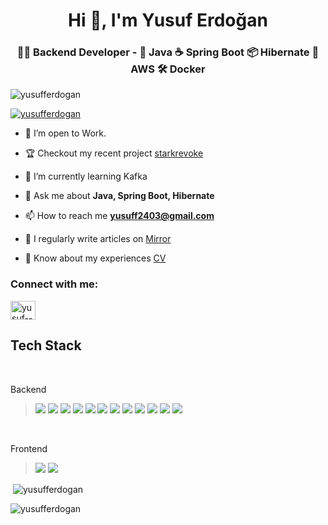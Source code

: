 <h1 align="center">Hi 👋, I'm Yusuf Erdoğan</h1>
<h3 align="center"> 👨‍💻 Backend Developer - 🚀 Java ☕ Spring Boot 📦 Hibernate 💼 AWS 🛠️ Docker </h3>

<p align="left"> <img src="https://komarev.com/ghpvc/?username=yusufferdogan&label=Profile%20views&color=0e75b6&style=flat" alt="yusufferdogan" /> </p>

<p align="left"> <a href="https://github.com/ryo-ma/github-profile-trophy"><img src="https://github-profile-trophy.vercel.app/?username=yusufferdogan&no-bg=true&column=5&margin-w=15&margin-h=15&theme=dark_lover" alt="yusufferdogan" /></a> </p>

- 🔭 I’m open to Work.

- 🏆 Checkout my recent project [starkrevoke](https://www.starkrevoke.com/)

- 🌱 I’m currently learning Kafka

- 💬 Ask me about **Java, Spring Boot, Hibernate**

- 📫 How to reach me **yusuff2403@gmail.com**

- 📝 I regularly write articles on [Mirror](https://mirror.xyz/0xE3004Ed52154BfA442C3eD70E924E9C32897Aee5)

- 📄 Know about my experiences [CV](https://drive.google.com/file/d/1-I2B6wqwLx9Z-v_DAZURWg5oR9PG5hZA/view?usp=sharing)

<h3 align="left">Connect with me:</h3>
<p align="left">
<a href="https://linkedin.com/in/yusuf--erdogan/" target="blank"><img align="center" src="https://raw.githubusercontent.com/rahuldkjain/github-profile-readme-generator/master/src/images/icons/Social/linked-in-alt.svg" alt="yusuf--erdogan" height="30" width="40" /></a> 
</p>

## Tech Stack
<br>
<p>Backend</p>

<blockquote>
<img src="https://img.shields.io/badge/java-%23ED8B00.svg?style=for-the-badge&logo=java&logoColor=white"> 
  <img src="https://img.shields.io/badge/java-%23ED8B00.svg?style=for-the-badge&logo=java&logoColor=white"> 

<img src="https://img.shields.io/badge/spring-%236DB33F.svg?style=for-the-badge&logo=spring&logoColor=white"> 
<img src="https://img.shields.io/badge/Spring_Boot-F2F4F9?style=for-the-badge&logo=spring-boot">
<img src="https://img.shields.io/badge/Apache%20Kafka-000?style=for-the-badge&logo=apachekafka"> 
<img src="https://img.shields.io/badge/redis-%23DD0031.svg?style=for-the-badge&logo=redis&logoColor=white"> 
<img src="https://img.shields.io/badge/Socket.io-black?style=for-the-badge&logo=socket.io&badgeColor=010101"> 
<img src="https://img.shields.io/badge/mysql-%2300f.svg?style=for-the-badge&logo=mysql&logoColor=white"> 
<img src="https://img.shields.io/badge/MongoDB-%234ea94b.svg?style=for-the-badge&logo=mongodb&logoColor=white"> 
<img src="https://img.shields.io/badge/postgres-%23316192.svg?style=for-the-badge&logo=postgresql&logoColor=white"> 
<img src="https://img.shields.io/badge/kotlin-%237F52FF.svg?style=for-the-badge&logo=kotlin&logoColor=white"> 
<img src="https://img.shields.io/badge/AWS-%23FF9900.svg?style=for-the-badge&logo=amazon-aws&logoColor=white"> 
</blockquote>
<br>
<p>Frontend</p>
<blockquote>
<img src="https://img.shields.io/badge/JavaScript-323330?style=for-the-badge&logo=javascript&logoColor=F7DF1E">
<img src="https://img.shields.io/badge/react-%2320232a.svg?style=for-the-badge&logo=react&logoColor=%2361DAFB"> 
</blockquote>

<p>&nbsp;<img align="center" src="https://github-readme-stats.vercel.app/api?username=yusufferdogan&show_icons=true&locale=en&theme=transparent" alt="yusufferdogan" /></p>

<p><img align="center" src="https://github-readme-streak-stats.herokuapp.com/?user=yusufferdogan&theme=transparent" alt="yusufferdogan" /></p>
